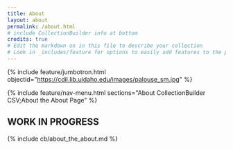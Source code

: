 ```yaml
---
title: About
layout: about
permalink: /about.html
# include CollectionBuilder info at bottom
credits: true
# Edit the markdown on in this file to describe your collection
# Look in _includes/feature for options to easily add features to the page
---
```


{% include feature/jumbotron.html objectid="https://cdil.lib.uidaho.edu/images/palouse_sm.jpg" %} 

{% include feature/nav-menu.html sections="About CollectionBuilder CSV;About the About Page" %}

## WORK IN PROGRESS
<div class="remix-app" hash="f092cdd0e6b9aff0">
        <script src="https://p.interacty.me/l.js" async></script>
    </div>

{% include cb/about_the_about.md %} 

